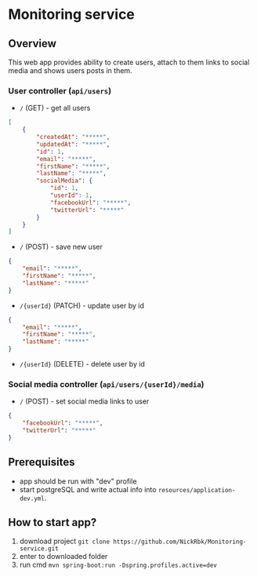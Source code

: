 # Monitoring service

## Overview

This web app provides ability to create users, attach to them links
to social media and shows users posts in them.

### User controller (`api/users`)

- `/` (GET) - get all users
```json
[
    {
        "createdAt": "*****",
        "updatedAt": "*****",
        "id": 1,
        "email": "*****",
        "firstName": "*****",
        "lastName": "*****",
        "socialMedia": {
            "id": 1,
            "userId": 1,
            "facebookUrl": "*****",
            "twitterUrl": "*****"
        }
    }
]
```

- `/` (POST) - save new user
```json
{
	"email": "*****",
	"firstName": "*****",
	"lastName": "*****"
}
```

- `/{userId}` (PATCH) - update user by id
```json
{
	"email": "*****",
	"firstName": "*****",
	"lastName": "*****"
}
```

- `/{userId}` (DELETE) - delete user by id

### Social media controller (`api/users/{userId}/media`)

- `/` (POST) - set social media links to user
```json
{
	"facebookUrl": "*****",
	"twitterUrl": "*****"
}
```


## Prerequisites
- app should be run with "dev" profile
- start postgreSQL and write actual info into `resources/application-dev.yml`.

## How to start app?
1) download project `git clone https://github.com/NickRbk/Monitoring-service.git`
2) enter to downloaded folder
3) run cmd `mvn spring-boot:run -Dspring.profiles.active=dev`